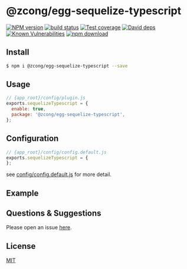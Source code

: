# @zcong/egg-sequelize-typescript

[![NPM version][npm-image]][npm-url]
[![build status][travis-image]][travis-url]
[![Test coverage][codecov-image]][codecov-url]
[![David deps][david-image]][david-url]
[![Known Vulnerabilities][snyk-image]][snyk-url]
[![npm download][download-image]][download-url]

[npm-image]: https://img.shields.io/npm/v/@zcong/egg-sequelize-typescript.svg?style=flat-square
[npm-url]: https://npmjs.org/package/@zcong/egg-sequelize-typescript
[travis-image]: https://img.shields.io/travis/eggjs/@zcong/egg-sequelize-typescript.svg?style=flat-square
[travis-url]: https://travis-ci.org/eggjs/@zcong/egg-sequelize-typescript
[codecov-image]: https://img.shields.io/codecov/c/github/eggjs/@zcong/egg-sequelize-typescript.svg?style=flat-square
[codecov-url]: https://codecov.io/github/eggjs/@zcong/egg-sequelize-typescript?branch=master
[david-image]: https://img.shields.io/david/eggjs/@zcong/egg-sequelize-typescript.svg?style=flat-square
[david-url]: https://david-dm.org/eggjs/@zcong/egg-sequelize-typescript
[snyk-image]: https://snyk.io/test/npm/@zcong/egg-sequelize-typescript/badge.svg?style=flat-square
[snyk-url]: https://snyk.io/test/npm/@zcong/egg-sequelize-typescript
[download-image]: https://img.shields.io/npm/dm/@zcong/egg-sequelize-typescript.svg?style=flat-square
[download-url]: https://npmjs.org/package/@zcong/egg-sequelize-typescript

<!--
Description here.
-->

## Install

```bash
$ npm i @zcong/egg-sequelize-typescript --save
```

## Usage

```js
// {app_root}/config/plugin.js
exports.sequelizeTypescript = {
  enable: true,
  package: '@zcong/egg-sequelize-typescript',
};
```

## Configuration

```js
// {app_root}/config/config.default.js
exports.sequelizeTypescript = {
};
```

see [config/config.default.js](config/config.default.js) for more detail.

## Example

<!-- example here -->

## Questions & Suggestions

Please open an issue [here](https://github.com/eggjs/egg/issues).

## License

[MIT](LICENSE)
